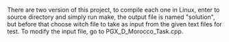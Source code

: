 There are two version of this project, to compile each one in Linux, enter to source directory and simply run make,
the output file is named "solution", but before that choose witch file to take as input from the given text files for test.
To modify the input file, go to  PGX_D_Morocco_Task.cpp.
